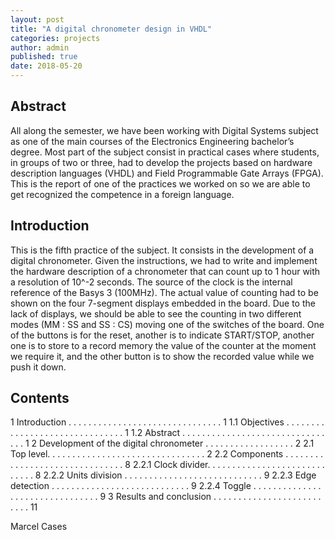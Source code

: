 ```yaml
---
layout: post
title: "A digital chronometer design in VHDL"
categories: projects
author: admin
published: true
date: 2018-05-20
---
```



## Abstract
All along the semester, we have been working with Digital Systems subject as one of the main courses of the Electronics Engineering bachelor’s degree. Most part of the subject consist in practical cases where students, in groups of two or three, had to develop the projects based on hardware description languages (VHDL) and Field Programmable Gate Arrays (FPGA).
This is the report of one of the practices we worked on so we are able to get recognized the competence in a foreign language.

## Introduction
This is the fifth practice of the subject. It consists in the development of a digital chronometer. Given the instructions, we had to write and implement the hardware description of a chronometer that can count up to 1 hour with a resolution of 10^-2 seconds. The source of the clock is the internal reference of the Basys 3 (100MHz). The actual value of counting had to be shown on the four 7-segment displays embedded in the board. Due to the lack of displays, we should be able to see the counting in two different modes (MM : SS and SS : CS) moving one of the switches of the board. One of the buttons is for the reset, another is to indicate START/STOP, another one is to store to a record memory the value of the counter at the moment we require it, and the other button is to show the recorded value while we push it down.

## Contents
1 Introduction . . . . . . . . . . . . . . . . . . . . . . . . . . . . . . . 1
1.1 Objectives . . . . . . . . . . . . . . . . . . . . . . . . . . . . . . . 1
1.2 Abstract . . . . . . . . . . . . . . . . . . . . . . . . . . . . . . . . 1
2 Development of the digital chronometer . . . . . . . . . . . . . . . . . . 2
2.1 Top level. . . . . . . . . . . . . . . . . . . . . . . . . . . . . . . . 2
2.2 Components . . . . . . . . . . . . . . . . . . . . . . . . . . . . . . . 8
2.2.1 Clock divider. . . . . . . . . . . . . . . . . . . . . . . . . . . . . 8
2.2.2 Units division . . . . . . . . . . . . . . . . . . . . . . . . . . . . 9
2.2.3 Edge detection . . . . . . . . . . . . . . . . . . . . . . . . . . . . 9
2.2.4 Toggle . . . . . . . . . . . . . . . . . . . . . . . . . . . . . . . . 9
3 Results and conclusion . . . . . . . . . . . . . . . . . . . . . . . . . . 11


Marcel Cases
